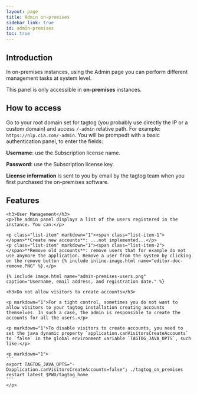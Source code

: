 ```yaml
---
layout: page
title: Admin on-premises
sidebar_link: true
id: admin-premises
toc: true
---
```


<div class="page-section">
  <div class="two-third-col">
    <h2>Introduction</h2>
    <p>In on-premises instances, using the Admin page you can perform different management tasks at system level.</p>
  </div>
  <div class="one-third-col">
    <div class="message">
      This panel is only accessible in <strong>on-premises</strong> instances.
    </div>
  </div>

  <div class="two-third-col">
    <h2>How to access</h2>
    <p>Go to your root domain set for tagtog (you probably use directly the IP or a custom domain) and access <code>/-admin</code> relative path. For example: <code>https://nlp.cia.com/-admin</code>. You will be prompedt with a basic authentication panel, to enter the fields:</p>
    <p class="list-item"><span class="list-item-1"></span><strong>Username</strong>: use the Subscription license name.</p>
    <p class="list-item"><span class="list-item-2"></span><strong>Password</strong>: use the Subscription license key.</p>
  </div>
  <div class="one-third-col">
    <div class="message">
      <strong>License information</strong> is sent to you by email by the tagtog team when you first purchased the on-premises software.
    </div>
  </div>

  <div class="two-third-col">
    <h2>Features</h2>

    <h3>User Management</h3>
    <p>The admin panel displays a list of the users registered in the instance. You can:</p>

    <p class="list-item" markdown="1"><span class="list-item-1"></span>**Create new accounts**: ...not implemented...</p>
    <p class="list-item" markdown="1"><span class="list-item-2"></span>**Remove old accounts**: remove users that for example do not use anymore the application. Remove a user from the system by clicking on the remove button {% include inline-image.html name="editor-doc-remove.PNG" %}.</p>

    {% include image.html name="admin-premises-users.png"  caption="Username, email address, and registration date." %}

    <h3>Do not allow visitors to create accounts</h3>

    <p markdown="1">For a tight control, sometimes you do not want to allow visitors to your tagtog installation creating accounts themselves. In such a case, the admin is responsible to create the accounts for all the users.</p>

    <p markdown="1">To disable visitors to create accounts, you need to set the java dynamic property `application.canVisitorsCreateAccounts` to `false` in the global environment variable `TAGTOG_JAVA_OPTS`, such like:</p>

    <p markdown="1">
    ```
    export TAGTOG_JAVA_OPTS="-Dapplication.canVisitorsCreateAccounts=false"; ./tagtog_on_premises restart latest $PWD/tagtog_home    
    ```
    </p>
  </div>
  <div class="one-third-col">
  </div>
</div>
